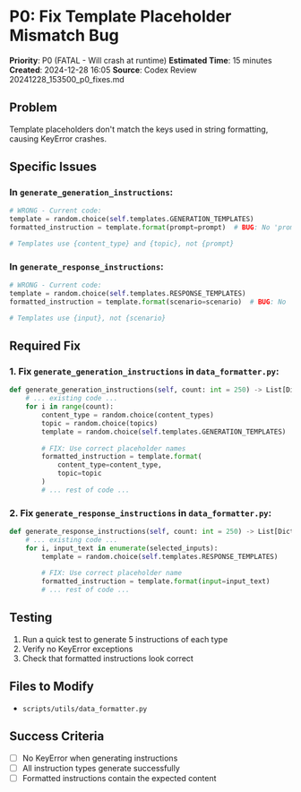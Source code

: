 # P0: Fix Template Placeholder Mismatch Bug

**Priority**: P0 (FATAL - Will crash at runtime)
**Estimated Time**: 15 minutes
**Created**: 2024-12-28 16:05
**Source**: Codex Review 20241228_153500_p0_fixes.md

## Problem
Template placeholders don't match the keys used in string formatting, causing KeyError crashes.

## Specific Issues

### In `generate_generation_instructions`:
```python
# WRONG - Current code:
template = random.choice(self.templates.GENERATION_TEMPLATES)
formatted_instruction = template.format(prompt=prompt)  # BUG: No 'prompt' in template

# Templates use {content_type} and {topic}, not {prompt}
```

### In `generate_response_instructions`:
```python
# WRONG - Current code:
template = random.choice(self.templates.RESPONSE_TEMPLATES)  
formatted_instruction = template.format(scenario=scenario)  # BUG: No 'scenario' in template

# Templates use {input}, not {scenario}
```

## Required Fix

### 1. Fix `generate_generation_instructions` in `data_formatter.py`:
```python
def generate_generation_instructions(self, count: int = 250) -> List[Dict[str, Any]]:
    # ... existing code ...
    for i in range(count):
        content_type = random.choice(content_types)
        topic = random.choice(topics)
        template = random.choice(self.templates.GENERATION_TEMPLATES)
        
        # FIX: Use correct placeholder names
        formatted_instruction = template.format(
            content_type=content_type,
            topic=topic
        )
        # ... rest of code ...
```

### 2. Fix `generate_response_instructions` in `data_formatter.py`:
```python
def generate_response_instructions(self, count: int = 250) -> List[Dict[str, Any]]:
    # ... existing code ...
    for i, input_text in enumerate(selected_inputs):
        template = random.choice(self.templates.RESPONSE_TEMPLATES)
        
        # FIX: Use correct placeholder name
        formatted_instruction = template.format(input=input_text)
        # ... rest of code ...
```

## Testing
1. Run a quick test to generate 5 instructions of each type
2. Verify no KeyError exceptions
3. Check that formatted instructions look correct

## Files to Modify
- `scripts/utils/data_formatter.py`

## Success Criteria
- [ ] No KeyError when generating instructions
- [ ] All instruction types generate successfully
- [ ] Formatted instructions contain the expected content
